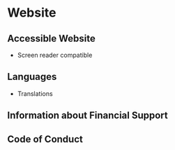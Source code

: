 # Website

## Accessible Website

- Screen reader compatible

## Languages

- Translations

## Information about Financial Support

## Code of Conduct 